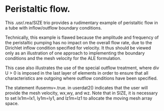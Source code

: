 # Peristaltic flow.

This .usr/.rea/SIZE trio provides a rudimentary example of peristaltic
flow in a tube with inflow/outflow boundary conditions.  

Technically, this example is flawed because the amplitude and frequency
of the peristaltic pumping has no impact on the overall flow rate, due
to the Dirichlet inflow condition specified for velocity.  It thus
should be viewed only as an illustration of one approach to implementing
the boundary conditions and the mesh velocity for the ALE formulation.

This case also illustrates the use of the special outflow treatment,
where div U > 0 is imposed in the last layer of elements in order
to ensure that all characteristics are outgoing where outflow 
conditions have been specified.

The statement ifusermv=.true. in userdat2() indicates that the user
will provide the mesh velocity, wx,wy, and wz.   Note that in SIZE,
it is necessary to set lx1m=lx1, ly1m=ly1, and lz1m=lz1 to allocate
the moving mesh array space.